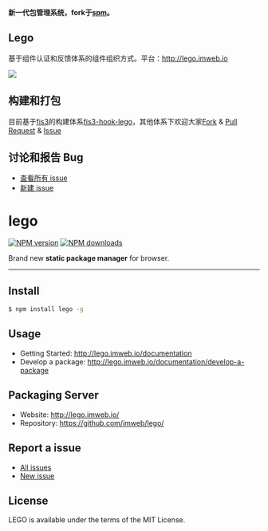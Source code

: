 **新一代包管理系统，fork于[spm](https://github.com/spmjs/spm)。**

## Lego

基于组件认证和反馈体系的组件组织方式。平台：http://lego.imweb.io

![](http://lego.imweb.io/img/logo_95.png)

## 构建和打包

目前基于[fis3](http://fex.baidu.com/)的构建体系[fis3-hook-lego](https://github.com/imweb/fis3-hook-lego)，其他体系下欢迎大家[Fork](https://github.com/imweb/lego/fork) & [Pull Request](https://github.com/imweb/lego/pulls) & [Issue](https://github.com/imweb/lego/issues)


## 讨论和报告 Bug

* [查看所有 issue](https://github.com/imweb/lego/issues)
* [新建 issue](https://github.com/imweb/lego/issues/new)


# lego

[![NPM version](https://img.shields.io/npm/v/lego.svg?style=flat)](https://npmjs.org/package/lego)
[![NPM downloads](http://img.shields.io/npm/dm/lego.svg?style=flat)](https://npmjs.org/package/lego)

Brand new **static package manager** for browser.

---

## Install

```bash
$ npm install lego -g
```

## Usage

- Getting Started: http://lego.imweb.io/documentation
- Develop a package: http://lego.imweb.io/documentation/develop-a-package

## Packaging Server

- Website: http://lego.imweb.io/
- Repository: https://github.com/imweb/lego/

## Report a issue

* [All issues](https://github.com/imweb/lego/issues)
* [New issue](https://github.com/imweb/lego/issues/new)

## License

LEGO is available under the terms of the MIT License.
